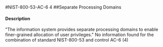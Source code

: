 #NIST-800-53-AC-6 4
##Separate Processing Domains
#### Description
"The information system provides separate processing domains to enable finer-grained allocation of user privileges."
No information found for the combination of standard NIST-800-53 and control AC-6 (4)
